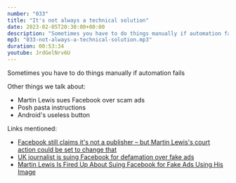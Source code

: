 ```yaml
---
number: "033"
title: "It's not always a technical solution"
date: 2023-02-05T20:30:00+00:00
description: "Sometimes you have to do things manually if automation fails"
mp3: "033-not-always-a-technical-solution.mp3"
duration: 00:53:34
youtube: JrdGelNrv6U
---
```


Sometimes you have to do things manually if automation fails

Other things we talk about:
- Martin Lewis sues Facebook over scam ads 
- Posh pasta instructions 
- Android's useless button

Links mentioned:
- [Facebook still claims it's not a publisher – but Martin Lewis's court action could be set to change that](https://www.independent.co.uk/voices/martin-lewis-facebook-high-court-publisher-adverts-bogus-scam-zuckerberg-a8318176.html)
- [UK journalist is suing Facebook for defamation over fake ads](https://mashable.com/article/martin-lewis-fake-ads)
- [Martin Lewis Is Fired Up About Suing Facebook for Fake Ads Using His Image](https://www.youtube.com/watch?v=mz_mVqamToM)

